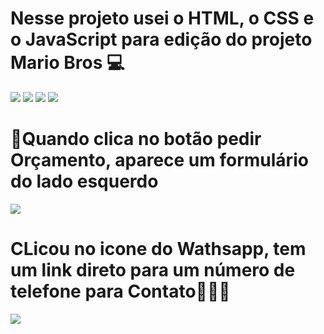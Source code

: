 <h1>Nesse projeto usei o HTML, o CSS e o JavaScript para edição do projeto Mario Bros 💻</h1>

<img src="https://img.shields.io/badge/HTML-239120?style=for-the-badge&logo=html5&logoColor=white"/>
<img src="https://img.shields.io/badge/CSS3-1572B6?style=for-the-badge&logo=css3&logoColor=white"/>
<img src="https://img.shields.io/badge/Java-ED8B00?style=for-the-badge&logo=openjdk&logoColor=white"/>

<img src="https://github.com/user-attachments/assets/49b65ac5-ee6c-4cb5-bf6a-cbe1e2daba83"/>


 <H1>🧐Quando clica no botão pedir Orçamento, aparece um formulário do lado esquerdo</H1>
 <img src="https://github.com/user-attachments/assets/86096ac4-bf0c-426e-a2f3-80b8fac6dfed"/>

 <h1>CLicou no icone do Wathsapp, tem um link direto para um número de telefone para Contato💪💪💪</h1>
 <img src=

